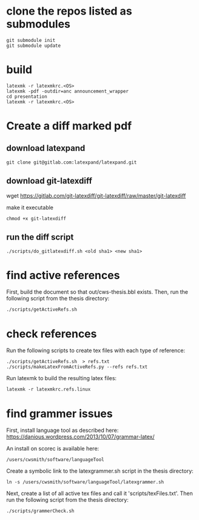 # clone the repos listed as submodules

```
git submodule init
git submodule update
```

# build

```
latexmk -r latexmkrc.<OS>
latexmk -pdf -outdir=anc announcement_wrapper
cd presentation
latexmk -r latexmkrc.<OS>
```

# Create a diff marked pdf

## download latexpand

```
git clone git@gitlab.com:latexpand/latexpand.git
```

## download git-latexdiff

wget https://gitlab.com/git-latexdiff/git-latexdiff/raw/master/git-latexdiff

make it executable
```
chmod +x git-latexdiff
```

## run the diff script
```
./scripts/do_gitlatexdiff.sh <old sha1> <new sha1>
```

# find active references
First, build the document so that out/cws-thesis.bbl exists.  Then, run the
following script from the thesis directory:
```
./scripts/getActiveRefs.sh
```

# check references
Run the following scripts to create tex files with each type of reference:
```
./scripts/getActiveRefs.sh  > refs.txt
./scripts/makeLatexFromActiveRefs.py --refs refs.txt
```
Run latexmk to build the resulting latex files:
```
latexmk -r latexmkrc.refs.linux
```


# find grammer issues
First, install language tool as described here:
https://danious.wordpress.com/2013/10/07/grammar-latex/

An install on scorec is available here:
```
/users/cwsmith/software/languageTool
```

Create a symbolic link to the latexgrammer.sh script in the thesis directory:
```
ln -s /users/cwsmith/software/languageTool/latexgrammer.sh
```

Next, create a list of all active tex files and call it 'scripts/texFiles.txt'.  Then
run the following script from the thesis directory:
```
./scripts/grammerCheck.sh
```
